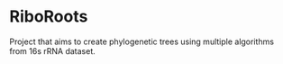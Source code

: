 # RiboRoots
Project that aims to create phylogenetic trees using multiple algorithms from 16s rRNA dataset.
